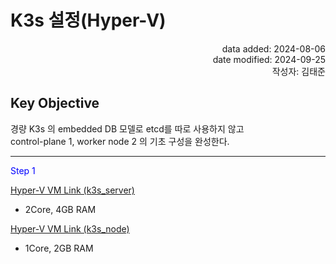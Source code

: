 # K3s 설정(Hyper-V) 
<div style='text-align: right'> data added: 2024-08-06 <br> date modified: 2024-09-25 <br> 작성자: 김태준</div>

## Key Objective
경량 K3s 의 embedded DB 모델로 etcd를 따로 사용하지 않고 <br>
control-plane 1, worker node 2 의 기초 구성을 완성한다. <br>

---

<div style='color: blue;'> Step 1 </div>

[Hyper-V VM Link (k3s_server)](https://drive.google.com) <br>
- 2Core, 4GB RAM

[Hyper-V VM Link (k3s_node)](https://drive.google.com)
- 1Core, 2GB RAM


